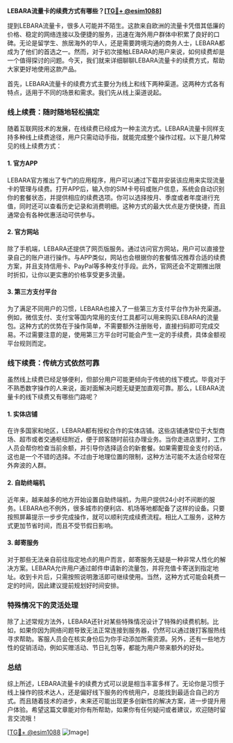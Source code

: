 **LEBARA流量卡的续费方式有哪些？[[TG💪+ @esim1088](https://t.me/s/esim1088)]**

提到LEBARA流量卡，很多人可能并不陌生。这款来自欧洲的流量卡凭借其低廉的价格、稳定的网络连接以及便捷的服务，迅速在海外用户群体中积累了良好的口碑。无论是留学生、旅居海外的华人，还是需要跨境沟通的商务人士，LEBARA都成为了他们的首选之一。然而，对于初次接触LEBARA的用户来说，如何续费却是一个值得探讨的问题。今天，我们就来详细聊聊LEBARA流量卡的续费方式，帮助大家更好地使用这款产品。

首先，LEBARA流量卡的续费方式主要分为线上和线下两种渠道。这两种方式各有特点，适用于不同的场景和需求。我们先从线上渠道说起。

### 线上续费：随时随地轻松搞定

随着互联网技术的发展，在线续费已经成为一种主流方式。LEBARA流量卡同样支持多种线上续费途径，用户只需动动手指，就能完成整个操作过程。以下是几种常见的线上续费方式：

#### 1. 官方APP

LEBARA官方推出了专门的应用程序，用户可以通过下载并安装该应用来实现流量卡的管理与续费。打开APP后，输入你的SIM卡号码或账户信息，系统会自动识别你的套餐状态，并提供相应的续费选项。你可以选择按月、季度或者年度进行充值，同时还可以查看历史记录和消费明细。这种方式的最大优点是方便快捷，而且通常会有各种优惠活动可供参与。

#### 2. 官方网站

除了手机端，LEBARA还提供了网页版服务。通过访问官方网站，用户可以直接登录自己的账户进行操作。与APP类似，网站也会根据你的套餐情况推荐合适的续费方案，并且支持信用卡、PayPal等多种支付手段。此外，官网还会不定期推出限时折扣，让你以更实惠的价格享受更多流量。

#### 3. 第三方支付平台

为了满足不同用户的习惯，LEBARA也接入了一些第三方支付平台作为补充渠道。例如，微信支付、支付宝等国内常用的支付工具都可以用来购买LEBARA的流量包。这种方式的优势在于操作简单，不需要额外注册账号，直接扫码即可完成交易。不过需要注意的是，使用第三方平台时可能会产生一定的手续费，具体金额视平台规则而定。

### 线下续费：传统方式依然可靠

虽然线上续费已经足够便利，但部分用户可能更倾向于传统的线下模式。毕竟对于不熟悉数字操作的人来说，面对面解决问题无疑更加直观可靠。那么，LEBARA流量卡的线下续费又有哪些门路呢？

#### 1. 实体店铺

在许多国家和地区，LEBARA都有授权合作的实体店铺。这些店铺通常位于大型商场、超市或者交通枢纽附近，便于顾客随时前往办理业务。当你走进店里时，工作人员会帮你检查当前余额，并引导你选择适合的新套餐。如果需要现金支付的话，这也是一个不错的选择。不过由于地理位置的限制，这种方法可能不太适合经常在外奔波的人群。

#### 2. 自助终端机

近年来，越来越多的地方开始设置自助终端机，为用户提供24小时不间断的服务。LEBARA也不例外，很多城市的便利店、机场等地都配备了这样的设备。只要按照屏幕提示一步步完成操作，就可以顺利完成续费流程。相比人工服务，这种方式更加节省时间，而且不受节假日影响。

#### 3. 邮寄服务

对于那些无法亲自前往指定地点的用户而言，邮寄服务无疑是一种非常人性化的解决方案。LEBARA允许用户通过邮件申请新的流量包，并将充值卡寄送到指定地址。收到卡片后，只需按照说明激活即可继续使用。当然，这种方式可能会耗费一定的时间，因此建议提前规划好时间安排。

### 特殊情况下的灵活处理

除了上述常规方法外，LEBARA还针对某些特殊情况设计了特殊的续费机制。比如，如果你因为网络问题导致无法正常连接到服务器，仍然可以通过拨打客服热线寻求帮助。客服人员会在核实身份后为你手动添加所需资源。另外，还有一些地方性的促销活动，例如买赠活动、节日礼包等，都能为用户带来额外的好处。

### 总结

综上所述，LEBARA流量卡的续费方式可以说是相当丰富多样了。无论你是习惯于线上操作的技术达人，还是偏好线下服务的传统用户，总能找到最适合自己的方式。而且随着技术的进步，未来还可能出现更多创新性的解决方案，进一步提升用户体验。希望这篇文章能对你有所帮助，如果你有任何疑问或者建议，欢迎随时留言交流哦！

[[TG💪+ @esim1088](https://t.me/s/esim1088) ![Image](https://i.postimg.cc/4NQfJmqS/Snipaste-2025-05-13-00-14-12.png)]
